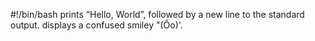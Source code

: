 #!/bin/bash
prints “Hello, World”, followed by a new line to the standard output.
displays a confused smiley "(Ôo)'.
